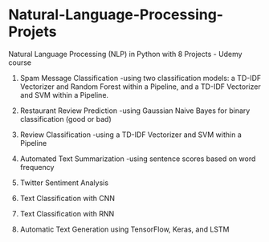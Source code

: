 # Natural-Language-Processing-Projets
 Natural Language Processing (NLP) in Python with 8 Projects - Udemy course
1) Spam Message Classification 
-using two classification models: a TD-IDF Vectorizer and Random Forest within a Pipeline, and a TD-IDF Vectorizer and SVM within a Pipeline.

2) Restaurant Review Prediction
-using Gaussian Naive Bayes for binary classification (good or bad)

3) Review Classification
-using a TD-IDF Vectorizer and SVM within a Pipeline

4) Automated Text Summarization
-using sentence scores based on word frequency

5) Twitter Sentiment Analysis
6) Text Classification with CNN
7) Text Classification with RNN
8) Automatic Text Generation using TensorFlow, Keras, and LSTM

